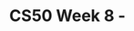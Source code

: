---
title: CS50 Week 8 - 
tags: [getting_started, troubleshooting]
keywords:
summary: ""
sidebar: mydoc_sidebar
permalink: week_8
folder: mydoc
---